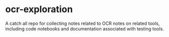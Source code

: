 # ocr-exploration
A catch all repo for collecting notes related to OCR notes on related tools, including code notebooks and documentation associated with testing tools.
